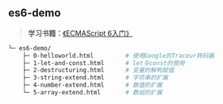 ## es6-demo

> **学习书籍：**[《ECMAScript 6入门》](http://es6.ruanyifeng.com/)

``` bash
└─ es6-demo/
    ├─ 0-helloworld.html         # 使用Google的Traceur转码器
    ├─ 1-let-and-const.html      # let与const的使用
    ├─ 2-destructuring.html      # 变量的解构赋值
    ├─ 3-string-extend.html      # 字符串的扩展
    ├─ 4-number-extend.html      # 数值的扩展
    └─ 5-array-extend.html       # 数组的扩展
```

